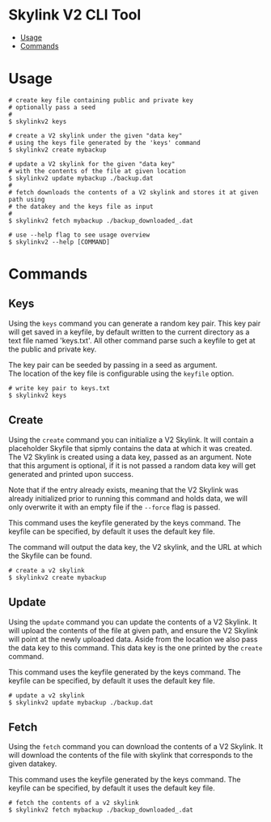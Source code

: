 Skylink V2 CLI Tool
=============

* [Usage](#usage)
* [Commands](#commands)

# Usage
```sh-session
# create key file containing public and private key
# optionally pass a seed
#
$ skylinkv2 keys

# create a V2 skylink under the given "data key"
# using the keys file generated by the 'keys' command
$ skylinkv2 create mybackup

# update a V2 skylink for the given "data key" 
# with the contents of the file at given location
$ skylinkv2 update mybackup ./backup.dat
#
# fetch downloads the contents of a V2 skylink and stores it at given path using
# the datakey and the keys file as input
#
$ skylinkv2 fetch mybackup ./backup_downloaded_.dat

# use --help flag to see usage overview
$ skylinkv2 --help [COMMAND]
```

# Commands

## Keys

Using the `keys` command you can generate a random key pair. This key pair will
get saved in a keyfile, by default written to the current directory as a text
file named 'keys.txt'. All other command parse such a keyfile to get at the
public and private key.

The key pair can be seeded by passing in a seed as argument.  
The location of the key file is configurable using the `keyfile` option.

```sh-session
# write key pair to keys.txt
$ skylinkv2 keys
```

## Create

Using the `create` command you can initialize a V2 Skylink. It will contain a
placeholder Skyfile that sipmly contains the data at which it was created. The
V2 Skylink is created using a data key, passed as an argument. Note that this
argument is optional, if it is not passed a random data key will get generated
and printed upon success.

Note that if the entry already exists, meaning that the V2 Skylink was already
initialized prior to running this command and holds data, we will only overwrite
it with an empty file if the `--force` flag is passed. 

This command uses the keyfile generated by the keys command. The keyfile can be
specified, by default it uses the default key file.

The command will output the data key, the V2 skylink, and the URL at which the
Skyfile can be found. 

```sh-session
# create a v2 skylink
$ skylinkv2 create mybackup
```

## Update

Using the `update` command you can update the contents of a V2 Skylink. It will
upload the contents of the file at given path, and ensure the V2 Skylink will
point at the newly uploaded data. Aside from the location we also pass the data
key to this command. This data key is the one printed by the `create` command.

This command uses the keyfile generated by the keys command. The keyfile can be
specified, by default it uses the default key file.

```sh-session
# update a v2 skylink
$ skylinkv2 update mybackup ./backup.dat
```

## Fetch

Using the `fetch` command you can download the contents of a V2 Skylink. It will
download the contents of the file with skylink that corresponds to the given
datakey.

This command uses the keyfile generated by the keys command. The keyfile can be
specified, by default it uses the default key file.

```sh-session
# fetch the contents of a v2 skylink
$ skylinkv2 fetch mybackup ./backup_downloaded_.dat
```
